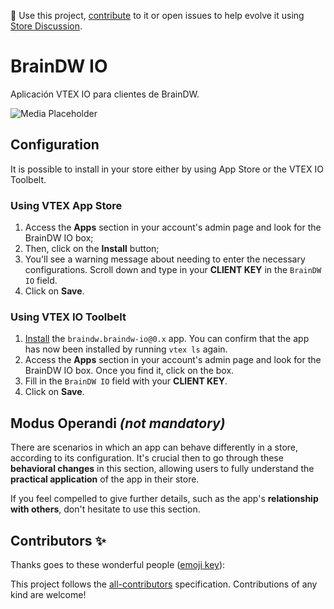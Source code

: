 📢 Use this project, [contribute](https://github.com/vtex-apps/CHANGEME) to it or open issues to help evolve it using [Store Discussion](https://github.com/vtex-apps/store-discussion).

# BrainDW IO

Aplicación VTEX IO para clientes de BrainDW.

![Media Placeholder](https://user-images.githubusercontent.com/52087100/71204177-42ca4f80-227e-11ea-89e6-e92e65370c69.png)

## Configuration

It is possible to install in your store either by using App Store or the VTEX IO Toolbelt.

### Using VTEX App Store

1. Access the **Apps** section in your account's admin page and look for the BrainDW IO box;
2. Then, click on the **Install** button;
3. You'll see a warning message about needing to enter the necessary configurations. Scroll down and type in your **CLIENT KEY** in the `BrainDW IO` field.
4. Click on **Save**.

### Using VTEX IO Toolbelt

1. [Install](https://vtex.io/docs/recipes/development/installing-an-app/) the `braindw.braindw-io@0.x` app. You can confirm that the app has now been installed by running `vtex ls` again. 
2. Access the **Apps** section in your account's admin page and look for the BrainDW IO box. Once you find it, click on the box.
3. Fill in the `BrainDW IO` field with your **CLIENT KEY**.
4. Click on **Save**.

<!-- Remember to also **showcase any necessary disclaimer** related to the app in this section, such as the different behavior it may display during its configuration. -->

## Modus Operandi *(not mandatory)*

There are scenarios in which an app can behave differently in a store, according to its configuration. It's crucial then to go through these **behavioral changes** in this section, allowing users to fully understand the **practical application** of the app in their store.

If you feel compelled to give further details, such as the app's **relationship with others**, don't hesitate to use this section. 

<!-- DOCS-IGNORE:start -->
## Contributors ✨

Thanks goes to these wonderful people ([emoji key](https://allcontributors.org/docs/en/emoji-key)):

<!-- ALL-CONTRIBUTORS-LIST:START - Do not remove or modify this section -->
<!-- prettier-ignore-start -->
<!-- markdownlint-disable -->
<!-- markdownlint-enable -->
<!-- prettier-ignore-end -->
<!-- ALL-CONTRIBUTORS-LIST:END -->

This project follows the [all-contributors](https://github.com/all-contributors/all-contributors) specification. Contributions of any kind are welcome!
<!-- DOCS-IGNORE:end -->
